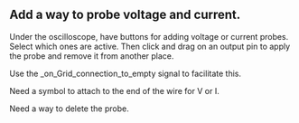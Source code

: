 ## Add a way to probe voltage and current.

Under the oscilloscope, have buttons for adding voltage or current probes. Select which ones are active. Then click and drag on an output pin to apply the probe and remove it from another place.

Use the _on_Grid_connection_to_empty signal to facilitate this.

Need a symbol to attach to the end of the wire for V or I.

Need a way to delete the probe.
